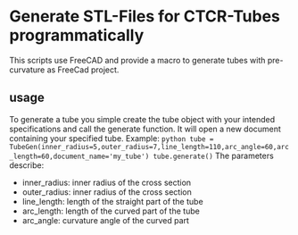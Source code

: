 # Generate STL-Files for CTCR-Tubes programmatically
This scripts use FreeCAD and provide a macro to generate tubes with pre-curvature as FreeCad project.

## usage
To generate a tube you simple create the tube object with your intended specifications and call the generate function. It will open a new document containing your specified tube.
Example:
` python
tube = TubeGen(inner_radius=5,outer_radius=7,line_length=110,arc_angle=60,arc_length=60,document_name='my_tube')
tube.generate()
`
The parameters describe:
- inner_radius: inner radius of the cross section
- outer_radius: inner radius of the cross section
- line_length: length of the straight part of the tube
- arc_length: length of the curved part of the tube
- arc_angle: curvature angle of the curved part